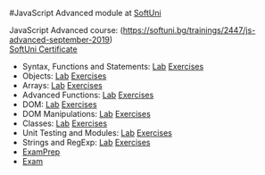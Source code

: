 #JavaScript Advanced module at [SoftUni](https://softuni.bg)

JavaScript Advanced course: (https://softuni.bg/trainings/2447/js-advanced-september-2019)
<br/>
[SoftUni Certificate](https://softuni.bg/certificates/details/74981/0a668ffb)
<br/>
  * Syntax, Functions and Statements: <span> [Lab](https://github.com/KrasimirKolchev/JavaScript-Advanced/tree/master/SyntaxFunctionsAndStatements) <span/><span> [Exercises](https://github.com/KrasimirKolchev/JavaScript-Advanced/tree/master/SyntaxFunctionsAndStatementsEx) <span/>
  * Objects: <span> [Lab](https://github.com/KrasimirKolchev/JavaScript-Advanced/tree/master/Objects) <span/><span> [Exercises](https://github.com/KrasimirKolchev/JavaScript-Advanced/tree/master/ObjectsEx) <span/>
  * Arrays: <span> [Lab](https://github.com/KrasimirKolchev/JavaScript-Advanced/tree/master/ArraysAndMatrices) <span/><span> [Exercises](https://github.com/KrasimirKolchev/JavaScript-Advanced/tree/master/ArraysAndMatricesEx) <span/>
  * Advanced Functions: <span> [Lab](https://github.com/KrasimirKolchev/JavaScript-Advanced/tree/master/AdvancedFunctions) <span/><span> [Exercises](https://github.com/KrasimirKolchev/JavaScript-Advanced/tree/master/AdvancedFunctionsEx) <span/>
  * DOM: <span> [Lab](https://github.com/KrasimirKolchev/JavaScript-Advanced/tree/master/DOM) <span/><span> [Exercises](https://github.com/KrasimirKolchev/JavaScript-Advanced/tree/master/DOMex) <span/>
  * DOM Manipulations: <span> [Lab](https://github.com/KrasimirKolchev/JavaScript-Advanced/tree/master/DOMManipulations) <span/><span> [Exercises](https://github.com/KrasimirKolchev/JavaScript-Advanced/tree/master/DOMManipulationsEx) <span/>
  * Classes: <span> [Lab](https://github.com/KrasimirKolchev/JavaScript-Advanced/tree/master/Classes) <span/><span> [Exercises](https://github.com/KrasimirKolchev/JavaScript-Advanced/tree/master/ClassesEx) <span/>
  * Unit Testing and Modules: <span> [Lab](https://github.com/KrasimirKolchev/JavaScript-Advanced/tree/master/UnitTestingAndModules) <span/><span> [Exercises](https://github.com/KrasimirKolchev/JavaScript-Advanced/tree/master/UnitTestingAndModulesEx) <span/>
  * Strings and RegExp: <span> [Lab](https://github.com/KrasimirKolchev/JavaScript-Advanced/tree/master/StringAndRegEX) <span/><span> [Exercises](https://github.com/KrasimirKolchev/JavaScript-Advanced/tree/master/StringAndRegEXEx) <span/>
  * [ExamPrep](https://github.com/KrasimirKolchev/JavaScript-Advanced/tree/master/ExamPrep) <span/>
  * [Exam](https://github.com/KrasimirKolchev/JavaScript-Advanced/tree/master/Exam) <span/>

